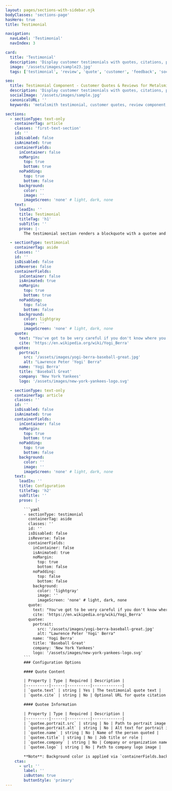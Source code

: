 ```yaml
---
layout: pages/sections-with-sidebar.njk
bodyClasses: 'sections-page'
hasHero: true
title: Testimonial

navigation:
  navLabel: 'Testimonial'
  navIndex: 3

card:
  title: 'Testimonial'
  description: 'Display customer testimonials with quotes, citations, portraits, and company logos.'
  image: '/assets/images/sample23.jpg'
  tags: ['testimonial', 'review', 'quote', 'customer', 'feedback', 'social-proof']

seo:
  title: Testimonial Component - Customer Quotes & Reviews for Metalsmith
  description: 'Display customer testimonials with quotes, citations, portraits, and company logos. Professional testimonial section for building trust in Metalsmith static sites.'
  socialImage: '/assets/images/sample.jpg'
  canonicalURL: ''
  keywords: 'metalsmith testimonial, customer quotes, review component, blockquote section, testimonial with portrait, client feedback, social proof'

sections:
  - sectionType: text-only
    containerTag: article
    classes: 'first-text-section'
    id: ''
    isDisabled: false
    isAnimated: true
    containerFields:
      inContainer: false
      noMargin:
        top: true
        bottom: true
      noPadding:
        top: true
        bottom: false
      background:
        color: ''
        image: ''
        imageScreen: 'none' # light, dark, none
    text:
      leadIn: ''
      title: Testimonial
      titleTag: 'h1'
      subTitle: ''
      prose: |-
        The testimonial section renders a blockquote with a quotee and an optional cite. The quotee can have a portrait, name, title, company, and logo.

  - sectionType: testimonial
    containerTag: aside
    classes: ''
    id: ''
    isDisabled: false
    isReverse: false
    containerFields:
      inContainer: false
      isAnimated: true
      noMargin:
        top: true
        bottom: true
      noPadding:
        top: false
        bottom: false
      background:
        color: lightgray
        image: ''
        imageScreen: 'none' # light, dark, none
    quote:
      text: "You've got to be very careful if you don't know where you are going, because you might not get there."
      cite: 'https://en.wikipedia.org/wiki/Yogi_Berra'
    quotee:
      portrait:
        src: '/assets/images/yogi-berra-baseball-great.jpg'
        alt: "Lawrence Peter 'Yogi' Berra"
      name: 'Yogi Berra'
      title: 'Baseball Great'
      company: 'New York Yankees'
      logo: '/assets/images/new-york-yankees-logo.svg'

  - sectionType: text-only
    containerTag: article
    classes: ''
    id: ''
    isDisabled: false
    isAnimated: true
    containerFields:
      inContainer: false
      noMargin:
        top: true
        bottom: true
      noPadding:
        top: true
        bottom: false
      background:
        color: ''
        image: ''
        imageScreen: 'none' # light, dark, none
    text:
      leadIn: ''
      title: Configuration
      titleTag: 'h2'
      subTitle: ''
      prose: |-

        ```yaml
        - sectionType: testimonial
          containerTag: aside
          classes: ''
          id: ''
          isDisabled: false
          isReverse: false
          containerFields:
            inContainer: false
            isAnimated: true
            noMargin:
              top: true
              bottom: false
            noPadding:
              top: false
              bottom: false
            background:
              color: 'lightgray'
              image: ''
              imageScreen: 'none' # light, dark, none
          quote:
            text: "You've got to be very careful if you don't know where you are going, because you might not get there."
            cite: 'https://en.wikipedia.org/wiki/Yogi_Berra'
          quotee:
            portrait:
              src: '/assets/images/yogi-berra-baseball-great.jpg'
              alt: "Lawrence Peter 'Yogi' Berra"
            name: 'Yogi Berra'
            title: 'Baseball Great'
            company: 'New York Yankees'
            logo: '/assets/images/new-york-yankees-logo.svg'
        ```
        ### Configuration Options

        #### Quote Content

        | Property | Type | Required | Description |
        |----------|------|----------|-------------|
        | `quote.text` | string | Yes | The testimonial quote text |
        | `quote.cite` | string | No | Optional URL for quote citation |

        #### Quotee Information

        | Property | Type | Required | Description |
        |----------|------|----------|-------------|
        | `quotee.portrait.src` | string | No | Path to portrait image |
        | `quotee.portrait.alt` | string | No | Alt text for portrait image |
        | `quotee.name` | string | No | Name of the person quoted |
        | `quotee.title` | string | No | Job title or role |
        | `quotee.company` | string | No | Company or organization name |
        | `quotee.logo` | string | No | Path to company logo image |

        **Note**: Background color is applied via `containerFields.background.color`, this ensures that the background is applied across the whole viewport if `inContainer: false`
    ctas:
      - url: ''
        label: ''
        isButton: true
        buttonStyle: 'primary'
---
```

